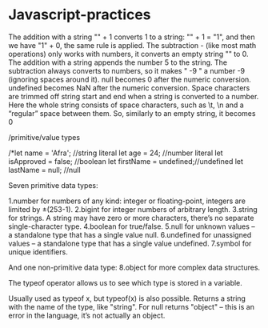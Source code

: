# Javascript-practices
 The addition with a string "" + 1 converts 1 to a string: "" + 1 = "1", and then we have "1" + 0, the same rule is applied.
The subtraction - (like most math operations) only works with numbers, it converts an empty string "" to 0.
The addition with a string appends the number 5 to the string.
The subtraction always converts to numbers, so it makes " -9 " a number -9 (ignoring spaces around it).
null becomes 0 after the numeric conversion.
undefined becomes NaN after the numeric conversion.
Space characters are trimmed off string start and end when a string is converted to a number. Here the whole string consists of space characters, such as \t, \n and a “regular” space between them. So, similarly to an empty string, it becomes 0

/primitive/value types 

/*let name = 'Afra'; //string literal
let age = 24;    //number literal
let isApproved = false; //boolean
let firstName  =  undefined;//undefined
let lastName = null;        //null

Seven primitive data types:

1.number for numbers of any kind: integer or floating-point, integers are limited by ±(253-1).
2.bigint for integer numbers of arbitrary length.
3.string for strings. A string may have zero or more characters, there’s no separate single-character type.
4.boolean for true/false.
5.null for unknown values – a standalone type that has a single value null.
6.undefined for unassigned values – a standalone type that has a single value undefined.
7.symbol for unique identifiers.

And one non-primitive data type:
8.object for more complex data structures.


The typeof operator allows us to see which type is stored in a variable.

Usually used as typeof x, but typeof(x) is also possible.
Returns a string with the name of the type, like "string".
For null returns "object" – this is an error in the language, it’s not actually an object.
